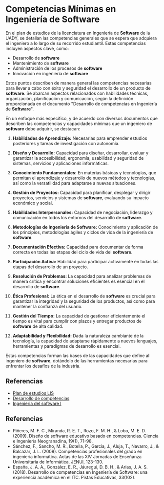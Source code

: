 # Competencias Mínimas en Ingeniería de **Software**

En el plan de estudios de la licenciatura en Ingeniería de **Software** de la UADY, se detallan las competencias generales que se espera que adquiera el ingeniero a lo largo de su recorrido estudiantil. Estas competencias incluyen aspectos clave, como:

- Desarrollo de **software**
- Mantenimiento de **software**
- Administración de los procesos de **software**
- Innovación en ingeniería de **software**

Estos puntos describen de manera general las competencias necesarias para llevar a cabo con éxito y seguridad el desarrollo de un producto de **software**. Se abarcan aspectos relacionados con habilidades técnicas, organización, planificación y comunicación, según la definición proporcionada en el documento "Desarrollo de competencias en Ingeniería de **Software**".

En un enfoque más específico, y de acuerdo con diversos documentos que describen las competencias y capacidades mínimas que un ingeniero de **software** debe adquirir, se destacan:

1. **Habilidades de Aprendizaje:** Necesarias para emprender estudios posteriores y tareas de investigación con autonomía.

2. **Diseño y Desarrollo:** Capacidad para diseñar, desarrollar, evaluar y garantizar la accesibilidad, ergonomía, usabilidad y seguridad de sistemas, servicios y aplicaciones informáticas.

3. **Conocimiento Fundamentales:** En materias básicas y tecnologías, que permitan el aprendizaje y desarrollo de nuevos métodos y tecnologías, así como la versatilidad para adaptarse a nuevas situaciones.

4. **Gestión de Proyectos:** Capacidad para planificar, desplegar y dirigir proyectos, servicios y sistemas de **software**, evaluando su impacto económico y social.

5. **Habilidades Interpersonales:** Capacidad de negociación, liderazgo y comunicación en todos los entornos del desarrollo de **software**.

6. **Metodologías de Ingeniería de Software:** Conocimiento y aplicación de los principios, metodologías ágiles y ciclos de vida de la ingeniería de **software**.

7. **Documentación Efectiva:** Capacidad para documentar de forma correcta en todas las etapas del ciclo de vida del **software**.

8. **Participación Activa:** Habilidad para participar activamente en todas las etapas del desarrollo de un proyecto.

9. **Resolución de Problemas:** La capacidad para analizar problemas de manera crítica y encontrar soluciones eficientes es esencial en el desarrollo de **software**.

10. **Ética Profesional:** La ética en el desarrollo de **software** es crucial para garantizar la integridad y la seguridad de los productos, así como para mantener la confianza del usuario.

11. **Gestión del Tiempo:** La capacidad de gestionar eficientemente el tiempo es vital para cumplir con plazos y entregar productos de **software** de alta calidad.

12. **Adaptabilidad y Flexibilidad:** Dada la naturaleza cambiante de la tecnología, la capacidad de adaptarse rápidamente a nuevos lenguajes, herramientas y paradigmas de desarrollo es esencial.

Estas competencias forman las bases de las capacidades que define al ingeniero de **software**, dotándolo de las herramientas necesarias para enfrentar los desafíos de la industria.

## Referencias

- [Plan de estudios LIS](https://github.com/hjanssena/FIS-Proyecto/blob/PD-2-3/Documentaci%C3%B3n/LIS_Aprobado_12-ago-2016.pdf)
- [Desarrollo de competencias](https://github.com/hjanssena/FIS-Proyecto/blob/PD-2-3/Documentaci%C3%B3n/Desarrollo%20de%20competencias.pdf)
- [Ingenieria del software I](https://github.com/hjanssena/FIS-Proyecto/blob/PD-2-3/Documentaci%C3%B3n/Ingenieria%20del%20software%20I.pdf)

## Referencias

- Piñeres, M. F. C., Miranda, R. E. T., Rozo, F. M. H., & Lobo, M. E. D. (2009). Diseño de software educativo basado en competencias. Ciencia e Ingeniería Neogranadina, 19(1), 71-98.
- Sánchez, F., Sancho, M. R., Botella, P., García, J., Aluja, T., Navarro, J., & Balcazar, J. L. (2008). Competencias profesionales del grado en ingeniería informática. Actas de las XIV Jornadas de Enseñanza Universitaria de Informàtica, JENUI, 123-130.
- España, J. A. A., González, E. R., Jáuregui, D. B. H., & Arias, J. A. S. (2018). Desarrollo de competencias en Ingeniería de Software: una experiencia académica en el ITC. Pistas Educativas, 33(102).

